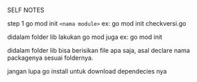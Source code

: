 SELF NOTES

step 1
go mod init `<nama module>`
ex: go mod init checkversi.go

didalam folder lib lakukan go mod juga
ex: go mod init

didalam folder lib bisa berisikan file apa saja, asal declare nama packagenya sesuai foldernya.


jangan lupa go install untuk download dependecies nya 






